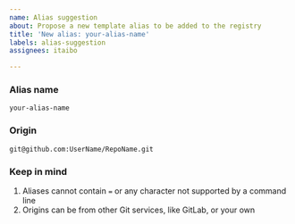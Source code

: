 ```yaml
---
name: Alias suggestion
about: Propose a new template alias to be added to the registry
title: 'New alias: your-alias-name'
labels: alias-suggestion
assignees: itaibo

---
```


### Alias name
`your-alias-name`

### Origin
`git@github.com:UserName/RepoName.git`

### Keep in mind
1. Aliases cannot contain `=` or any character not supported by a command line
2. Origins can be from other Git services, like GitLab, or your own
